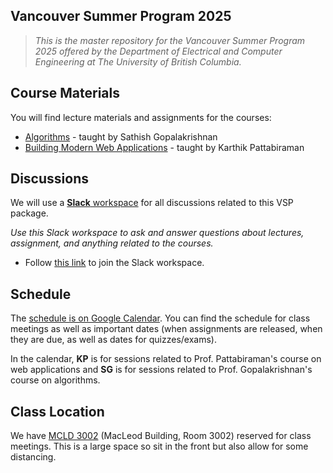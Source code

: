 ## Vancouver Summer Program 2025

> *This is the master repository for the Vancouver Summer Program 2025 offered by the Department of Electrical and Computer Engineering at The University of British Columbia.*

## Course Materials

You will find lecture materials and assignments for the courses:

* [Algorithms](/sathish) - taught by Sathish Gopalakrishnan
* [Building Modern Web Applications](/karthik) - taught by Karthik Pattabiraman

## Discussions

We will use a [**Slack** workspace](https://ubc-vsp25.slack.com) for all discussions related to this VSP package.

_Use this Slack workspace to ask and answer questions about lectures, assignment, and anything related to the courses._

* Follow [this link](https://join.slack.com/t/ubc-vsp25/shared_invite/zt-39e3uyzad-23HzlN3zOSNroUz3rlFtQQ) to join the Slack workspace.

## Schedule

The [schedule is on Google Calendar](https://calendar.google.com/calendar/embed?src=deb01312369da50b683f9b0d2fe1c2652354f6296bf65b119921b9632c842313%40group.calendar.google.com&ctz=America%2FVancouver). You can find the schedule for class meetings as well as important dates (when assignments are released, when they are due, as well as dates for quizzes/exams).

In the calendar, **KP** is for sessions related to Prof. Pattabiraman's course on web applications and **SG** is for sessions related to Prof. Gopalakrishnan's course on algorithms.

## Class Location

We have [MCLD 3002](https://learningspaces.ubc.ca/classrooms/mcld-3002) (MacLeod Building, Room 3002) reserved for class meetings. This is a large space so sit in the front but also allow for some distancing.
